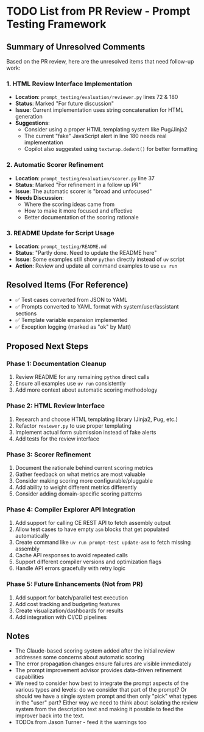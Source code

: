 # TODO List from PR Review - Prompt Testing Framework

## Summary of Unresolved Comments

Based on the PR review, here are the unresolved items that need follow-up work:

### 1. **HTML Review Interface Implementation**
- **Location**: `prompt_testing/evaluation/reviewer.py` lines 72 & 180
- **Status**: Marked "For future discussion"
- **Issue**: Current implementation uses string concatenation for HTML generation
- **Suggestions**:
  - Consider using a proper HTML templating system like Pug/Jinja2
  - The current "fake" JavaScript alert in line 180 needs real implementation
  - Copilot also suggested using `textwrap.dedent()` for better formatting

### 2. **Automatic Scorer Refinement**
- **Location**: `prompt_testing/evaluation/scorer.py` line 37
- **Status**: Marked "For refinement in a follow up PR"
- **Issue**: The automatic scorer is "broad and unfocused"
- **Needs Discussion**:
  - Where the scoring ideas came from
  - How to make it more focused and effective
  - Better documentation of the scoring rationale

### 3. **README Update for Script Usage**
- **Location**: `prompt_testing/README.md`
- **Status**: "Partly done. Need to update the README here"
- **Issue**: Some examples still show `python` directly instead of `uv` script
- **Action**: Review and update all command examples to use `uv run`

## Resolved Items (For Reference)
- ✅ Test cases converted from JSON to YAML
- ✅ Prompts converted to YAML format with system/user/assistant sections
- ✅ Template variable expansion implemented
- ✅ Exception logging (marked as "ok" by Matt)

## Proposed Next Steps

### Phase 1: Documentation Cleanup
1. Review README for any remaining `python` direct calls
2. Ensure all examples use `uv run` consistently
3. Add more context about automatic scoring methodology

### Phase 2: HTML Review Interface
1. Research and choose HTML templating library (Jinja2, Pug, etc.)
2. Refactor `reviewer.py` to use proper templating
3. Implement actual form submission instead of fake alerts
4. Add tests for the review interface

### Phase 3: Scorer Refinement
1. Document the rationale behind current scoring metrics
2. Gather feedback on what metrics are most valuable
3. Consider making scoring more configurable/pluggable
4. Add ability to weight different metrics differently
5. Consider adding domain-specific scoring patterns

### Phase 4: Compiler Explorer API Integration
1. Add support for calling CE REST API to fetch assembly output
2. Allow test cases to have empty `asm` blocks that get populated automatically
3. Create command like `uv run prompt-test update-asm` to fetch missing assembly
4. Cache API responses to avoid repeated calls
5. Support different compiler versions and optimization flags
6. Handle API errors gracefully with retry logic

### Phase 5: Future Enhancements (Not from PR)
1. Add support for batch/parallel test execution
2. Add cost tracking and budgeting features
3. Create visualization/dashboards for results
4. Add integration with CI/CD pipelines

## Notes
- The Claude-based scoring system added after the initial review addresses some concerns about automatic scoring
- The error propagation changes ensure failures are visible immediately
- The prompt improvement advisor provides data-driven refinement capabilities
- We need to consider how best to integrate the prompt aspects of the various types and levels: do we consider
  that part of the prompt? Or should we have a single system prompt and then only "pick" what types in the "user" part?
  Either way we need to think about isolating the review system from the description text and making it possible to feed the
  improver back into the text.
- TODOs from Jason Turner - feed it the warnings too
